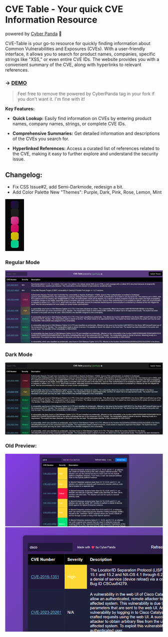 # CVE Table - Your quick CVE Information Resource
powered by [Cyber Panda](https://x.com/realcyberpanda) 🐼

CVE-Table is your go-to resource for quickly finding information about Common Vulnerabilities and Exposures (CVEs). With a user-friendly interface, it allows you to search for product names, companies, specific strings like "XSS," or even entire CVE IDs. The website provides you with a convenient summary of the CVE, along with hyperlinks to relevant references.

### -> [DEMO](https://cyberpanda.github.io/)
> Feel free to remove the powered by CyberPanda tag in your fork if you don't want it. I'm fine with it!

**Key Features:**

- **Quick Lookup:** Easily find information on CVEs by entering product names, company names, strings, or complete CVE IDs.

- **Comprehensive Summaries:** Get detailed information and descriptions of the CVEs you search for.

- **Hyperlinked References:** Access a curated list of references related to the CVE, making it easy to further explore and understand the security issue.

## Changelog:

- Fix CSS Issue#2, add Semi-Darkmode, redesign a bit.
- Add Color Palette
New "Themes":
Purple, Dark, Pink, Rose, Lemon, Mint

![](color-palette.jpg)

### Regular Mode
![regular](regular_theme.jpg)
### Dark Mode
![dark](dark_theme.jpg)
### Old Preview:
![search_strings.png](search_strings.png)
![search_string_2.png](search_string_2.png)

